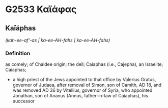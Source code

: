 # G2533 Καϊάφας

## Kaïáphas

_(kah-ee-af'-as | ka-ee-AH-fahs | ka-ee-AH-fahs)_

### Definition

as comely; of Chaldee origin; the dell; Caiaphas (i.e., Cajepha), an Israelite; Caiaphas; 

- a high priest of the Jews appointed to that office by Valerius Gratus, governor of Judaea, after removal of Simon, son of Camith, AD 18, and was removed AD 36 by Vitellius, governor of Syria, who appointed Jonathan, son of Ananus (Annus, father-in-law of Caiaphas), his successor
